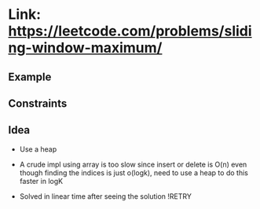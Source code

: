 # Link: https://leetcode.com/problems/sliding-window-maximum/

## Example

## Constraints

## Idea

- Use a heap

- A crude impl using array is too slow since insert or delete is O(n) even though finding the indices is just o(logk), need to use a heap to do this faster in logK
- Solved in linear time after seeing the solution !RETRY
